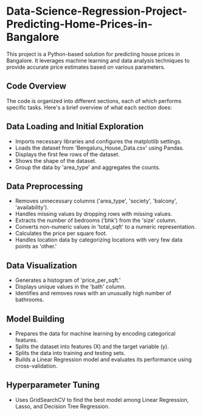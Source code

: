 # Data-Science-Regression-Project-Predicting-Home-Prices-in-Bangalore
This project is a Python-based solution for predicting house prices in Bangalore. It leverages machine learning and data analysis techniques to provide accurate price estimates based on various parameters.

## Code Overview
The code is organized into different sections, each of which performs specific tasks. Here's a brief overview of what each section does:

## Data Loading and Initial Exploration
- Imports necessary libraries and configures the matplotlib settings.
- Loads the dataset from 'Bengaluru_House_Data.csv' using Pandas.
- Displays the first few rows of the dataset.
- Shows the shape of the dataset.
- Group the data by 'area_type' and aggregates the counts. 

## Data Preprocessing
- Removes unnecessary columns ('area_type', 'society', 'balcony', 'availability').
- Handles missing values by dropping rows with missing values.
- Extracts the number of bedrooms ('bhk') from the 'size' column.
- Converts non-numeric values in 'total_sqft' to a numeric representation.
- Calculates the price per square foot.
- Handles location data by categorizing locations with very few data points as 'other.'

## Data Visualization
- Generates a histogram of 'price_per_sqft.'
- Displays unique values in the 'bath' column.
- Identifies and removes rows with an unusually high number of bathrooms.

## Model Building
- Prepares the data for machine learning by encoding categorical features.
- Splits the dataset into features (X) and the target variable (y).
- Splits the data into training and testing sets.
- Builds a Linear Regression model and evaluates its performance using cross-validation.

## Hyperparameter Tuning
- Uses GridSearchCV to find the best model among Linear Regression, Lasso, and Decision Tree Regression.








